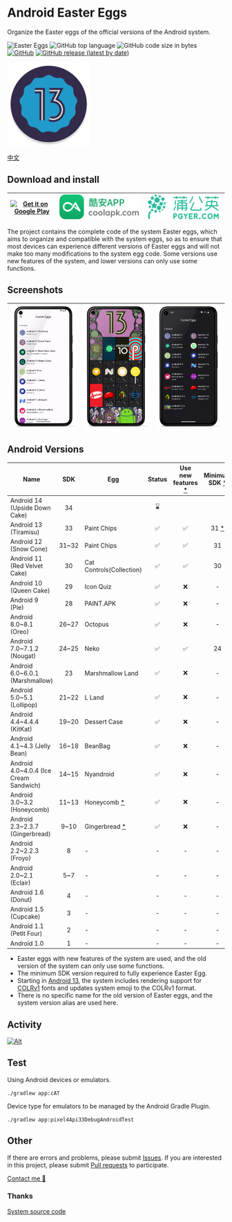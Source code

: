 # Android Easter Eggs

Organize the Easter eggs of the official versions of the Android system.

![Easter Eggs](https://img.shields.io/badge/Android-Easter%20Eggs-red?logo=android) ![GitHub top language](https://img.shields.io/github/languages/top/hushenghao/AndroidEasterEggs?logo=kotlin)
![GitHub code size in bytes](https://img.shields.io/github/languages/code-size/hushenghao/AndroidEasterEggs) [![GitHub](https://img.shields.io/github/license/hushenghao/AndroidEasterEggs)](https://github.com/hushenghao/AndroidEasterEggs/blob/master/LICENSE) [![GitHub release (latest by date)](https://img.shields.io/github/v/release/hushenghao/AndroidEasterEggs)](https://github.com/hushenghao/AndroidEasterEggs/releases)

![logo](./images/ic_launcher_round.png)

[中文](./README_zh.md)

## Download and install

| [![Get it on Google Play](https://play.google.com/intl/en_us/badges/static/images/badges/en_badge_web_generic.png)](https://play.google.com/store/apps/details?id=com.dede.android_eggs&utm_source=Github&pcampaignid=pcampaignidMKT-Other-global-all-co-prtnr-py-PartBadge-Mar2515-1) | [![](./images/badge_coolapk.png)](https://www.coolapk.com/apk/com.dede.android_eggs) | [![Beta](./images/badge_pgyer.png)](https://www.pgyer.com/eggs) |
|----------------------------------------------------------------------------------------------------------------------------------------------------------------------------------------------------------------------------------------------------------------------------------------|--------------------------------------------------------------------------------------|-----------------------------------------------------------------|

The project contains the complete code of the system Easter eggs, which aims to organize and compatible with the system eggs, so as to ensure that most devices can experience different versions of Easter eggs and will not make too many modifications to the system egg code. Some versions use new features of the system, and lower versions can only use some functions.

## Screenshots

| ![](./fastlane/metadata/android/en-US/images/phoneScreenshots/2.png) | ![](./fastlane/metadata/android/en-US/images/phoneScreenshots/1.png) | ![](./fastlane/metadata/android/en-US/images/phoneScreenshots/3.png) |
|----------------------------------------------------------------------|----------------------------------------------------------------------|----------------------------------------------------------------------|

## Android Versions
| Name                                   |  SDK  | Egg                           | Status | Use new features [*](#id_new_features) | Minimum SDK [*](#id_full_egg_mini_sdk) |
|----------------------------------------|:-----:|-------------------------------|:------:|:--------------------------------------:|:--------------------------------------:|
| Android 14 (Upside Down Cake)          |  34   |                               |   ⌛️   |                                        |                                        |
| Android 13 (Tiramisu)                  |  33   | Paint Chips                   |   ✅    |                   ✅                    |     31 [*](#id_color_vector_fonts)     |
| Android 12 (Snow Cone)                 | 31~32 | Paint Chips                   |   ✅    |                   ✅                    |                   31                   |
| Android 11 (Red Velvet Cake)           |  30   | Cat Controls(Collection)      |   ✅    |                   ✅                    |                   30                   |
| Android 10 (Queen Cake)                |  29   | Icon Quiz                     |   ✅    |                   ❌                    |                   -                    |
| Android 9 (Pie)                        |  28   | PAINT.APK                     |   ✅    |                   ❌                    |                   -                    |
| Android 8.0~8.1 (Oreo)                 | 26~27 | Octopus                       |   ✅    |                   ❌                    |                   -                    |
| Android 7.0~7.1.2 (Nougat)             | 24~25 | Neko                          |   ✅    |                   ✅                    |                   24                   |
| Android 6.0~6.0.1 (Marshmallow)        |  23   | Marshmallow Land              |   ✅    |                   ❌                    |                   -                    |
| Android 5.0~5.1 (Lollipop)             | 21~22 | L Land                        |   ✅    |                   ❌                    |                   -                    |
| Android 4.4~4.4.4 (KitKat)             | 19~20 | Dessert Case                  |   ✅    |                   ❌                    |                   -                    |
| Android 4.1~4.3 (Jelly Bean)           | 16~18 | BeanBag                       |   ✅    |                   ❌                    |                   -                    |
| Android 4.0~4.0.4 (Ice Cream Sandwich) | 14~15 | Nyandroid                     |   ✅    |                   ❌                    |                   -                    |
| Android 3.0~3.2 (Honeycomb)            | 11~13 | Honeycomb [*](#id_egg_name)   |   ✅    |                   ❌                    |                   -                    |
| Android 2.3~2.3.7 (Gingerbread)        | 9~10  | Gingerbread [*](#id_egg_name) |   ✅    |                   ❌                    |                   -                    |
| Android 2.2~2.2.3 (Froyo)              |   8   | -                             |   -    |                   -                    |                   -                    |
| Android 2.0~2.1 (Eclair)               |  5~7  | -                             |   -    |                   -                    |                   -                    |
| Android 1.6 (Donut)                    |   4   | -                             |   -    |                   -                    |                   -                    |
| Android 1.5 (Cupcake)                  |   3   | -                             |   -    |                   -                    |                   -                    |
| Android 1.1 (Petit Four)               |   2   | -                             |   -    |                   -                    |                   -                    |
| Android 1.0                            |   1   | -                             |   -    |                   -                    |                   -                    |

* <span id='id_new_features'>Easter eggs with new features of the system are used, and the old version of the system can only use some functions.</span>
* <span id='id_full_egg_mini_sdk'>The minimum SDK version required to fully experience Easter Egg.</span>
* <span id='id_color_vector_fonts'>Starting in [Android 13](https://developer.android.google.cn/about/versions/13/features#color-vector-fonts), the system includes rendering support for [COLRv1](https://developer.chrome.com/blog/colrv1-fonts/) fonts and updates system emoji to the COLRv1 format.</span>
* <span id='id_egg_name'>There is no specific name for the old version of Easter eggs, and the system version alias are used here.</span>

## Activity
[![Alt](https://repobeats.axiom.co/api/embed/66c4053d3e594aed0242e0bac779378ef4da9129.svg "Repobeats analytics image")](https://github.com/hushenghao/AndroidEasterEggs/pulse)

## Test

Using Android devices or emulators.
```shell
./gradlew app:cAT
```

Device type for emulators to be managed by the Android Gradle Plugin.

```shell
./gradlew app:pixel4Api33DebugAndroidTest
```

## Other

If there are errors and problems, please submit [Issues](https://github.com/hushenghao/AndroidEasterEggs/issues). If you are interested in this project, please submit [Pull requests](https://github.com/hushenghao/AndroidEasterEggs/pulls) to participate.

[Contact me 📧](mailto:dede.hu@qq.com)

### Thanks
[System source code](https://github.com/aosp-mirror/platform_frameworks_base)

<!--
[🦖 T-Rex Run 3D](https://github.com/Priler/dino3d)
-->
